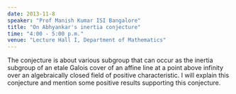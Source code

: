 ```yaml
---
date: 2013-11-8
speaker: "Prof Manish Kumar ISI Bangalore"
title: "On Abhyankar's inertia conjecture"
time: "4:00 - 5:00 p.m."
venue: "Lecture Hall I, Department of Mathematics"
---
```

The conjecture is about various subgroup that can occur as
the inertia subgroup of an etale Galois cover of an affine line at a
point above infinity over an algebraically closed field of positive
characteristic. I will explain this conjecture and mention some
positive results supporting this conjecture.
